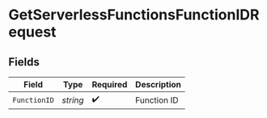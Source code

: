 # GetServerlessFunctionsFunctionIDRequest


## Fields

| Field              | Type               | Required           | Description        |
| ------------------ | ------------------ | ------------------ | ------------------ |
| `FunctionID`       | *string*           | :heavy_check_mark: | Function ID        |